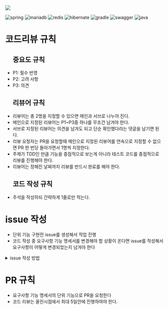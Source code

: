 
<img src="https://capsule-render.vercel.app/api?type=wave&color=auto&height=300&section=header&text=Test-Driven%20Development&fontSize=60" />

![spring](https://img.shields.io/badge/Spring-6DB33F?style=for-the-badge&logo=spring&logoColor=white)
![mariadb](https://img.shields.io/badge/MariaDB-003545?style=for-the-badge&logo=mariadb&logoColor=white)
![redis](https://img.shields.io/badge/redis-%23DD0031.svg?&style=for-the-badge&logo=redis&logoColor=white)
![hibernate](https://img.shields.io/badge/Hibernate-59666C?style=for-the-badge&logo=Hibernate&logoColor=white)
![gradle](https://img.shields.io/badge/Gradle-02303A.svg?style=for-the-badge&logo=Gradle&logoColor=white)
![swagger](https://img.shields.io/badge/-Swagger-%23Clojure?style=for-the-badge&logo=swagger&logoColor=white)
![java](https://img.shields.io/badge/Java-ED8B00?style=for-the-badge&logo=openjdk&logoColor=white)




<h1>코드리뷰 규칙</h1>
  <ul>
    <h2>중요도 규칙</h2>
    <li>P1: 필수 반영</li>
    <li>P2: 고려 사항</li>
    <li>P3: 의견</li>
  </ul>
  <ul>
    <h2>리뷰어 규칙</h2>
    <li>리뷰어는 총 2명을 지정할 수 있으면 메인과 서브로 나누어 진다.</li>
    <li>메인으로 지정된 리뷰어는 P1~P3중 하나를 무조건 남겨야 한다.</li>
    <li>서브로 지정된 리뷰어는 의견을 남겨도 되고 단순 확인했다라는 댓글을 남기면 된다.</li>
    <li>리뷰 요청자는 PR을 요청할때 메인으로 지정된 리뷰어를 연속으로 지정할 수 없으면 PR 한 번당 돌아가면서 1명씩 지정한다.</li>
    <li>주제가 TDD인 만큼 기능을 중점적으로 보는게 아니라 테스트 코드를 중점적으로 리뷰를 진행해야 한다.</li>
    <li>리뷰어는 정해진 날짜까지 리뷰를 반드시 완료를 해야 한다.</li>
  </ul>
  <ul>
    <h2>코드 작성 규칙</h2>
    <li>주석을 작성하되 간략하게 1줄로만 적는다.</li>
  </ul>
</ul>

<h1>issue 작성</h1>
<ul>
    <li>단위 기능 구현전 issue를 생성해서 작업 진행</li>
    <li>코드 작성 중 요구사항 기능 명세서를 변경해야 할 상황이 온다면 issue를 작성해서 요구사항이 어떻게 변경되었는지 남겨야 한다</li>
</ul>
<details>
<summary>
  issue 작성 방법
</summary>
   <br>
<h2>New Issue 클릭</h2>
  
![createissue1](https://github.com/user-attachments/assets/17f56672-e5c6-42ba-9e32-58bc28f6b7e7)

<h2>title, Labels 입력</h2>

![createissue2](https://github.com/user-attachments/assets/6dcc7a46-a6b4-4efe-8c50-b4c83ef9dccd)

<h2>create a branch 입력</h2>

![createissue3](https://github.com/user-attachments/assets/9394286c-d4b6-4f9b-bd82-eca1b7aea59e)

<h2>issue-number + "feature"로 변경</h2>

![createissue4](https://github.com/user-attachments/assets/117d1df3-21fb-4f6b-ab86-e7f5cd650782)

</details>

<h1>PR 규칙</h1>
<ul>
    <li>요구사항 기능 명세서의 단위 기능으로 PR을 요청한다</li>
    <li>코드 리뷰는 올린시점에서 최대 5일안에 진행하여야 한다.</li>
  </ul>
